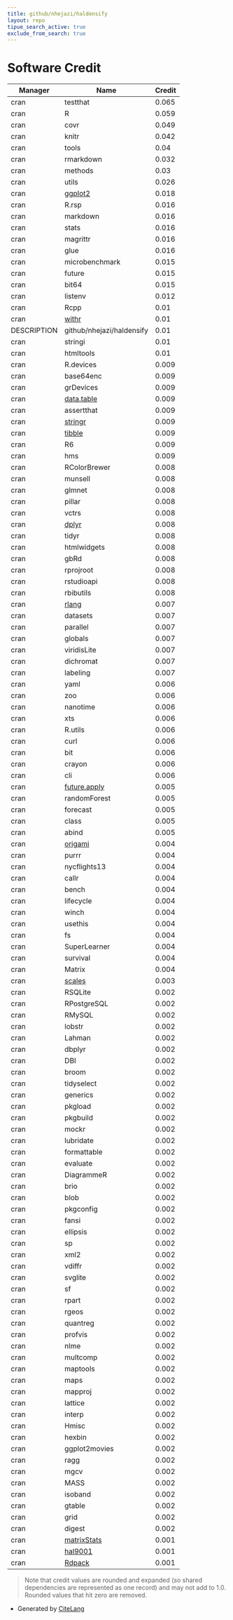 ```yaml
---
title: github/nhejazi/haldensify
layout: repo
tipue_search_active: true
exclude_from_search: true
---
```

# Software Credit

|Manager|Name|Credit|
|-------|----|------|
|cran|testthat|0.065|
|cran|R|0.059|
|cran|covr|0.049|
|cran|knitr|0.042|
|cran|tools|0.04|
|cran|rmarkdown|0.032|
|cran|methods|0.03|
|cran|utils|0.026|
|cran|[ggplot2](https://ggplot2.tidyverse.org)|0.018|
|cran|R.rsp|0.016|
|cran|markdown|0.016|
|cran|stats|0.016|
|cran|magrittr|0.016|
|cran|glue|0.016|
|cran|microbenchmark|0.015|
|cran|future|0.015|
|cran|bit64|0.015|
|cran|listenv|0.012|
|cran|Rcpp|0.01|
|cran|[withr](https://withr.r-lib.org)|0.01|
|DESCRIPTION|github/nhejazi/haldensify|0.01|
|cran|stringi|0.01|
|cran|htmltools|0.01|
|cran|R.devices|0.009|
|cran|base64enc|0.009|
|cran|grDevices|0.009|
|cran|[data.table](https://r-datatable.com)|0.009|
|cran|assertthat|0.009|
|cran|[stringr](http://stringr.tidyverse.org)|0.009|
|cran|[tibble](https://tibble.tidyverse.org/)|0.009|
|cran|R6|0.009|
|cran|hms|0.009|
|cran|RColorBrewer|0.008|
|cran|munsell|0.008|
|cran|glmnet|0.008|
|cran|pillar|0.008|
|cran|vctrs|0.008|
|cran|[dplyr](https://dplyr.tidyverse.org)|0.008|
|cran|tidyr|0.008|
|cran|htmlwidgets|0.008|
|cran|gbRd|0.008|
|cran|rprojroot|0.008|
|cran|rstudioapi|0.008|
|cran|rbibutils|0.008|
|cran|[rlang](https://rlang.r-lib.org)|0.007|
|cran|datasets|0.007|
|cran|parallel|0.007|
|cran|globals|0.007|
|cran|viridisLite|0.007|
|cran|dichromat|0.007|
|cran|labeling|0.007|
|cran|yaml|0.006|
|cran|zoo|0.006|
|cran|nanotime|0.006|
|cran|xts|0.006|
|cran|R.utils|0.006|
|cran|curl|0.006|
|cran|bit|0.006|
|cran|crayon|0.006|
|cran|cli|0.006|
|cran|[future.apply](https://future.apply.futureverse.org)|0.005|
|cran|randomForest|0.005|
|cran|forecast|0.005|
|cran|class|0.005|
|cran|abind|0.005|
|cran|[origami](https://tlverse.org/origami/)|0.004|
|cran|purrr|0.004|
|cran|nycflights13|0.004|
|cran|callr|0.004|
|cran|bench|0.004|
|cran|lifecycle|0.004|
|cran|winch|0.004|
|cran|usethis|0.004|
|cran|fs|0.004|
|cran|SuperLearner|0.004|
|cran|survival|0.004|
|cran|Matrix|0.004|
|cran|[scales](https://scales.r-lib.org)|0.003|
|cran|RSQLite|0.002|
|cran|RPostgreSQL|0.002|
|cran|RMySQL|0.002|
|cran|lobstr|0.002|
|cran|Lahman|0.002|
|cran|dbplyr|0.002|
|cran|DBI|0.002|
|cran|broom|0.002|
|cran|tidyselect|0.002|
|cran|generics|0.002|
|cran|pkgload|0.002|
|cran|pkgbuild|0.002|
|cran|mockr|0.002|
|cran|lubridate|0.002|
|cran|formattable|0.002|
|cran|evaluate|0.002|
|cran|DiagrammeR|0.002|
|cran|brio|0.002|
|cran|blob|0.002|
|cran|pkgconfig|0.002|
|cran|fansi|0.002|
|cran|ellipsis|0.002|
|cran|sp|0.002|
|cran|xml2|0.002|
|cran|vdiffr|0.002|
|cran|svglite|0.002|
|cran|sf|0.002|
|cran|rpart|0.002|
|cran|rgeos|0.002|
|cran|quantreg|0.002|
|cran|profvis|0.002|
|cran|nlme|0.002|
|cran|multcomp|0.002|
|cran|maptools|0.002|
|cran|maps|0.002|
|cran|mapproj|0.002|
|cran|lattice|0.002|
|cran|interp|0.002|
|cran|Hmisc|0.002|
|cran|hexbin|0.002|
|cran|ggplot2movies|0.002|
|cran|ragg|0.002|
|cran|mgcv|0.002|
|cran|MASS|0.002|
|cran|isoband|0.002|
|cran|gtable|0.002|
|cran|grid|0.002|
|cran|digest|0.002|
|cran|[matrixStats](https://github.com/HenrikBengtsson/matrixStats)|0.001|
|cran|[hal9001](https://github.com/tlverse/hal9001)|0.001|
|cran|[Rdpack](https://geobosh.github.io/Rdpack/)|0.001|


> Note that credit values are rounded and expanded (so shared dependencies are represented as one record) and may not add to 1.0. Rounded values that hit zero are removed.


- Generated by [CiteLang](https://github.com/vsoch/citelang)
